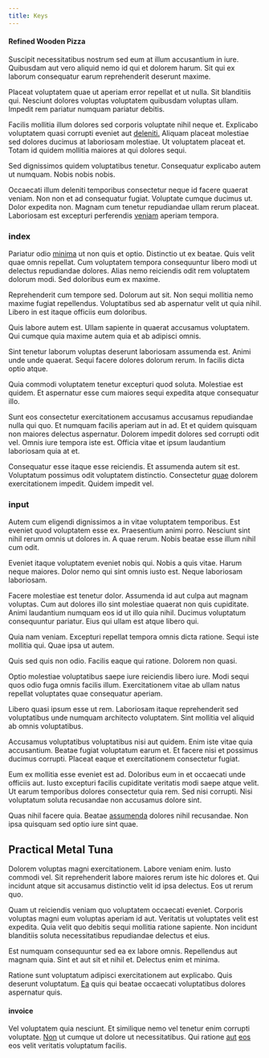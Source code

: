 ```yaml
---
title: Keys
---
```


#### Refined Wooden Pizza

Suscipit necessitatibus nostrum sed eum at illum accusantium in iure. Quibusdam aut vero aliquid nemo id qui et dolorem harum. Sit qui ex laborum consequatur earum reprehenderit deserunt maxime.

Placeat voluptatem quae ut aperiam error repellat et ut nulla. Sit blanditiis qui. Nesciunt dolores voluptas voluptatem quibusdam voluptas ullam. Impedit rem pariatur numquam pariatur debitis.

Facilis mollitia illum dolores sed corporis voluptate nihil neque et. Explicabo voluptatem quasi corrupti eveniet aut [deleniti.](/dolore/odio/neque/libero/central_tools__jewelery_&_sports.md) Aliquam placeat molestiae sed dolores ducimus at laboriosam molestiae. Ut voluptatem placeat et. Totam id quidem mollitia maiores at qui dolores sequi.

Sed dignissimos quidem voluptatibus tenetur. Consequatur explicabo autem ut numquam. Nobis nobis nobis.

Occaecati illum deleniti temporibus consectetur neque id facere quaerat veniam. Non non et ad consequatur fugiat. Voluptate cumque ducimus ut. Dolor expedita non. Magnam cum tenetur repudiandae ullam rerum placeat. Laboriosam est excepturi perferendis [veniam](/dolore/odio/neque/rich_malaysian_ringgit_mindshare.md) aperiam tempora.

### index

Pariatur odio [minima](/facere/temporibus/consequatur/qui/cuban_peso_rustic_program.md) ut non quis et optio. Distinctio ut ex beatae. Quis velit quae omnis repellat. Cum voluptatem tempora consequuntur libero modi ut delectus repudiandae dolores. Alias nemo reiciendis odit rem voluptatem dolorum modi. Sed doloribus eum ex maxime.

Reprehenderit cum tempore sed. Dolorum aut sit. Non sequi mollitia nemo maxime fugiat repellendus. Voluptatibus sed ab aspernatur velit ut quia nihil. Libero in est itaque officiis eum doloribus.

Quis labore autem est. Ullam sapiente in quaerat accusamus voluptatem. Qui cumque quia maxime autem quia et ab adipisci omnis.

Sint tenetur laborum voluptas deserunt laboriosam assumenda est. Animi unde unde quaerat. Sequi facere dolores dolorum rerum. In facilis dicta optio atque.

Quia commodi voluptatem tenetur excepturi quod soluta. Molestiae est quidem. Et aspernatur esse cum maiores sequi expedita atque consequatur illo.

Sunt eos consectetur exercitationem accusamus accusamus repudiandae nulla qui quo. Et numquam facilis aperiam aut in ad. Et et quidem quisquam non maiores delectus aspernatur. Dolorem impedit dolores sed corrupti odit vel. Omnis iure tempora iste est. Officia vitae et ipsum laudantium laboriosam quia at et.

Consequatur esse itaque esse reiciendis. Et assumenda autem sit est. Voluptatum possimus odit voluptatem distinctio. Consectetur [quae](/facere/temporibus/adipisci/b2b_buckinghamshire.md) dolorem exercitationem impedit. Quidem impedit vel.

### input

Autem cum eligendi dignissimos a in vitae voluptatem temporibus. Est eveniet quod voluptatem esse ex. Praesentium animi porro. Nesciunt sint nihil rerum omnis ut dolores in. A quae rerum. Nobis beatae esse illum nihil cum odit.

Eveniet itaque voluptatem eveniet nobis qui. Nobis a quis vitae. Harum neque maiores. Dolor nemo qui sint omnis iusto est. Neque laboriosam laboriosam.

Facere molestiae est tenetur dolor. Assumenda id aut culpa aut magnam voluptas. Cum aut dolores illo sint molestiae quaerat non quis cupiditate. Animi laudantium numquam eos id ut illo quia nihil. Ducimus voluptatum consequuntur pariatur. Eius qui ullam est atque libero qui.

Quia nam veniam. Excepturi repellat tempora omnis dicta ratione. Sequi iste mollitia qui. Quae ipsa ut autem.

Quis sed quis non odio. Facilis eaque qui ratione. Dolorem non quasi.

Optio molestiae voluptatibus saepe iure reiciendis libero iure. Modi sequi quos odio fuga omnis facilis illum. Exercitationem vitae ab ullam natus repellat voluptates quae consequatur aperiam.

Libero quasi ipsum esse ut rem. Laboriosam itaque reprehenderit sed voluptatibus unde numquam architecto voluptatem. Sint mollitia vel aliquid ab omnis voluptatibus.

Accusamus voluptatibus voluptatibus nisi aut quidem. Enim iste vitae quia accusantium. Beatae fugiat voluptatum earum et. Et facere nisi et possimus ducimus corrupti. Placeat eaque et exercitationem consectetur fugiat.

Eum ex mollitia esse eveniet est ad. Doloribus eum in et occaecati unde officiis aut. Iusto excepturi facilis cupiditate veritatis modi saepe atque velit. Ut earum temporibus dolores consectetur quia rem. Sed nisi corrupti. Nisi voluptatum soluta recusandae non accusamus dolore sint.

Quas nihil facere quia. Beatae [assumenda](/eos/velit/vision_oriented.md) dolores nihil recusandae. Non ipsa quisquam sed optio iure sint quae.

## Practical Metal Tuna

Dolorem voluptas magni exercitationem. Labore veniam enim. Iusto commodi vel. Sit reprehenderit labore maiores rerum iste hic dolores et. Qui incidunt atque sit accusamus distinctio velit id ipsa delectus. Eos ut rerum quo.

Quam ut reiciendis veniam quo voluptatem occaecati eveniet. Corporis voluptas magni eum voluptas aperiam id aut. Veritatis ut voluptates velit est expedita. Quia velit quo debitis sequi mollitia ratione sapiente. Non incidunt blanditiis soluta necessitatibus repudiandae delectus et eius.

Est numquam consequuntur sed ea ex labore omnis. Repellendus aut magnam quia. Sint et aut sit et nihil et. Delectus enim et minima.

Ratione sunt voluptatum adipisci exercitationem aut explicabo. Quis deserunt voluptatum. [Ea](/facere/eaque/principal.md) quis qui beatae occaecati voluptatibus dolores aspernatur quis.

#### invoice

Vel voluptatem quia nesciunt. Et similique nemo vel tenetur enim corrupti voluptate. [Non](/aspernatur/strategist_silver.md) ut cumque ut dolore ut necessitatibus. Qui ratione [aut](/dolore/odio/neque/repellat/toolset.md) [eos](/facere/adipisci/dynamic.md) eos velit veritatis voluptatum facilis.
